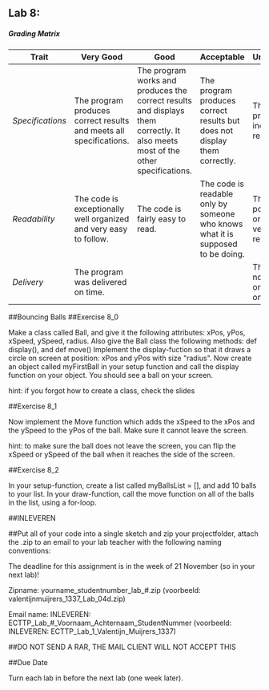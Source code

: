 ## Lab 8: 
 

##### Grading Matrix 

Trait | Very Good | Good | Acceptable | Unsatisfactory	
--- |--- | --- | --- | --- |
| *Specifications* | The program produces correct results and meets all specifications. | The program works and produces the correct results and displays them correctly. It also meets most of the other specifications. | The program produces correct results but does not display them correctly. | The program is producing incorrect results.
*Readability* | The code is exceptionally well organized and very easy to follow. | The code is fairly easy to read. | The code is readable only by someone who knows what it is supposed to be doing.| The code is poorly organized and very difficult to read.|
*Delivery* |The program was delivered on time. | |  |  The Code was not delivered on time (within one week)

##Bouncing Balls
##Exercise 8_0 

Make a class called Ball, and give it the following attributes: xPos, yPos, xSpeed, ySpeed, radius.
Also give the Ball class the following methods: def display(), and def move()
Implement the display-fuction so that it draws a circle on screen at position: xPos and yPos with size "radius".
Now create an object called myFirstBall in your setup function and call the display function on your object.
You should see a ball on your screen.

hint: if you forgot how to create a class, check the slides

##Exercise 8_1

Now implement the Move function which adds the xSpeed to the xPos and the ySpeed to the yPos of the ball.
Make sure it cannot leave the screen.

hint: to make sure the ball does not leave the screen, you can flip the xSpeed or ySpeed of the ball when it reaches the side of the screen.

##Exercise 8_2

In your setup-function, create a list called myBallsList = [], and add 10 balls to your list.
In your draw-function, call the move function on all of the balls in the list, using a for-loop.

##INLEVEREN

##Put all of your code into a single sketch and zip your projectfolder, attach the .zip to an email to your lab teacher with the following naming conventions: 

The deadline for this assignment is in the week of 21 November (so in your next lab)!

Zipname:
yourname_studentnumber_lab_#.zip 
(voorbeeld: valentijnmuijrers_1337_Lab_04d.zip)

Email name:
INLEVEREN: ECTTP_Lab_#_Voornaam_Achternaam_StudentNummer
(voorbeeld: INLEVEREN: ECTTP_Lab_1_Valentijn_Muijrers_1337)

##DO NOT SEND A RAR, THE MAIL CLIENT WILL NOT ACCEPT THIS

##Due Date 

Turn each lab in before the next lab (one week later). 
